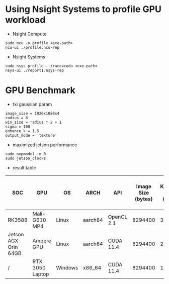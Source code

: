 # Using Nsight Systems to profile GPU workload

* Nsight Compute
```
sudo ncu -o profile <exe-path>
ncu-ui ./profile.ncu-rep
```

* Nsight Systems
```
sudo nsys profile --trace=cuda <exe-path>
nsys-ui ./report1.nsys-rep
```

# GPU Benchmark
* txi gaussian param
```
image_size = 1920x1080x4
radius = 8
win_size = radius * 2 + 1
sigma = 100
enhance_k = 1.5
output_mode = 'texture'
```
* maximized jetson performance
```
sudo nvpmodel -m 0
sudo jetson_clocks
```
* result table

| SOC | GPU | OS | ARCH | API | Image Size (bytes) | Kernel Run (ms) | Host To Device Copy (ms) | Device To Host Copy (ms) |
| --- | --- | -- | ---- | --- | ------------------ | --------------- | ------------------------ | ------------------------ |
| RK3588 | Mali-G610 MP4 | Linux | aarch64 | OpenCL 2.1 | 8294400 | 34.2 | 3.3 | 2.7 |
| Jetson AGX Orin 64GB | Ampere GPU | Linux | aarch64 | CUDA 11.4 | 8294400 | 2.8 | 0.8 | 1.9 |
| / | RTX 3050 Laptop | Windows | x86_64 | CUDA 11.4 | 8294400 | 1.9 | 1.4 | 1.7 |